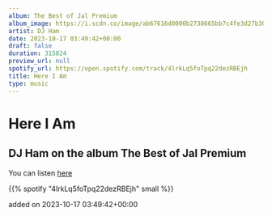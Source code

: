 ```yaml
---
album: The Best of Jal Premium
album_image: https://i.scdn.co/image/ab67616d0000b2738665bb7c4fe3d27b3068efec
artist: DJ Ham
date: 2023-10-17 03:49:42+00:00
draft: false
duration: 315824
preview_url: null
spotify_url: https://open.spotify.com/track/4lrkLq5foTpq22dezRBEjh
title: Here I Am
type: music
---
```



# Here I Am

## DJ Ham on the album The Best of Jal Premium

You can listen [here](https://open.spotify.com/track/4lrkLq5foTpq22dezRBEjh)

{{% spotify "4lrkLq5foTpq22dezRBEjh" small %}}

added on 2023-10-17 03:49:42+00:00